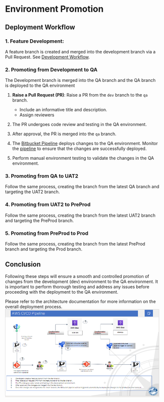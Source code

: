 # Environment Promotion

## Deployment Workflow

### 1. **Feature Development**:

A feature branch is created and merged into the development branch via a Pull Request.
See [Development Workflow](development_workflow.md).

### 2. **Promoting from Development to QA**

The Development branch is merged into the QA branch and the QA branch is deployed to the QA environment

1. **Raise a Pull Request (PR)**:
   Raise a PR from the `dev` branch to the `qa` branch.
    - Include an informative title and description.
    - Assign reviewers

2. The PR undergoes code review and testing in the QA environment.

3. After approval, the PR is merged into the `qa` branch.

4. The [Bitbucket Pipeline](./../bitbucket-pipelines.yml) deploys changes to the QA environment. Monitor the [pipeline](https://bitbucket.org/kyfb_git/dataplatform_glue/deployments) to ensure that the changes are successfully deployed.

5. Perform manual environment testing to validate the changes in the QA environment.

### 3. **Promoting from QA to UAT2**

Follow the same process, creating the branch from the latest QA branch and targeting the UAT2 branch. 

### 4. **Promoting from UAT2 to PreProd**

Follow the same process, creating the branch from the latest UAT2 branch and targeting the PreProd branch.

### 5. **Promoting from PreProd to Prod**

Follow the same process, creating the branch from the latest PreProd branch and targeting the Prod branch.

## Conclusion

Following these steps will ensure a smooth and controlled promotion of changes from the development (dev) environment to
the QA environment. It is important to perform thorough testing and address any issues before proceeding with the
deployment to the QA environment.

Please refer to the architecture documentation for more information on the overall deployment process.  
![dev_to_qa](./assets/CICD_Architecture_Workflow.png)
